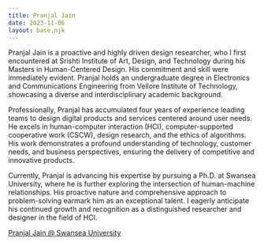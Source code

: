 ```yaml
---
title: Pranjal Jain
date: 2023-11-06
layout: base.njk
--- 
```


Pranjal Jain is a proactive and highly driven design researcher, who I first encountered at Srishti Institute of Art, Design, and Technology during his Masters in Human-Centered Design. His commitment and skill were immediately evident. Pranjal holds an undergraduate degree in Electronics and Communications Engineering from Vellore Institute of Technology, showcasing a diverse and interdisciplinary academic background.

Professionally, Pranjal has accumulated four years of experience leading teams to design digital products and services centered around user needs. He excels in human-computer interaction (HCI), computer-supported cooperative work (CSCW), design research, and the ethics of algorithms. His work demonstrates a profound understanding of technology, customer needs, and business perspectives, ensuring the delivery of competitive and innovative products.

Currently, Pranjal is advancing his expertise by pursuing a Ph.D. at Swansea University, where he is further exploring the intersection of human-machine relationships. His proactive nature and comprehensive approach to problem-solving earmark him as an exceptional talent. I eagerly anticipate his continued growth and recognition as a distinguished researcher and designer in the field of HCI.

[Pranjal Jain @ Swansea University](https://www.swansea.ac.uk/computational-foundry/epsrc-centre-for-doctoral-training/meet-the-cohort/pranjal-jain/)